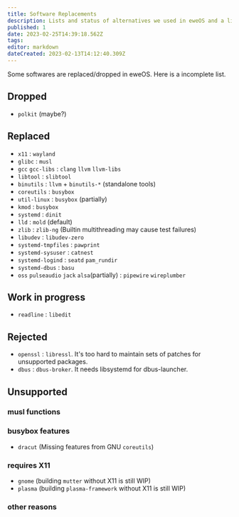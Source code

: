 ```yaml
---
title: Software Replacements
description: Lists and status of alternatives we used in eweOS and a list of unsupported and dropped softwares
published: 1
date: 2023-02-25T14:39:18.562Z
tags: 
editor: markdown
dateCreated: 2023-02-13T14:12:40.309Z
---
```


Some softwares are replaced/dropped in eweOS. Here is a incomplete list.

## Dropped

- `polkit` (maybe?)

## Replaced

- `x11` : `wayland`
- `glibc` : `musl`
- `gcc` `gcc-libs` : `clang` `llvm` `llvm-libs`
- `libtool` : `slibtool`
- `binutils` : `llvm` + `binutils-*` (standalone tools)
- `coreutils` : `busybox`
- `util-linux` : `busybox` (partially)
- `kmod` : `busybox`
- `systemd` : `dinit`
- `lld` : `mold` (default)
- `zlib` : `zlib-ng` (Builtin multithreading may cause test failures)
- `libudev` : `libudev-zero`
- `systemd-tmpfiles` : `pawprint`
- `systemd-sysuser` : `catnest`
- `systemd-logind` : `seatd` `pam_rundir`
- `systemd-dbus` : `basu`
- `oss` `pulseaudio` `jack` `alsa`(partially) : `pipewire` `wireplumber`

## Work in progress

- `readline` : `libedit`

## Rejected

- `openssl` : `libressl`. It's too hard to maintain sets of patches for unsupported packages.
- `dbus` : `dbus-broker`. It needs libsystemd for dbus-launcher.

## Unsupported

### musl functions

### busybox features

- `dracut` (Missing features from GNU `coreutils`)

### requires X11

- `gnome` (building `mutter` without X11 is still WIP)
- `plasma` (building `plasma-framework` without X11 is still WIP)

### other reasons